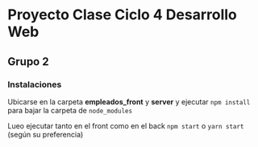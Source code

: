 # Proyecto Clase Ciclo 4 Desarrollo Web

## Grupo 2

### Instalaciones

Ubicarse en la carpeta **empleados_front** y **server** y ejecutar  `npm install` para bajar la carpeta de `node_modules`

Lueo ejecutar tanto en el front como en el back `npm start` o `yarn start` (según su preferencia)